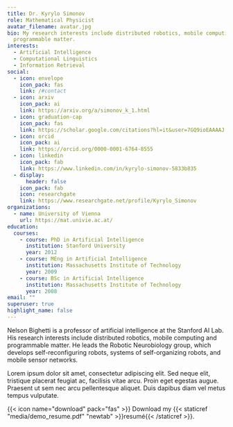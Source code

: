 ```yaml
---
title: Dr. Kyrylo Simonov
role: Mathematical Physicist
avatar_filename: avatar.jpg
bio: My research interests include distributed robotics, mobile computing and
  programmable matter.
interests:
  - Artificial Intelligence
  - Computational Linguistics
  - Information Retrieval
social:
  - icon: envelope
    icon_pack: fas
    link: /#contact
  - icon: arxiv
    icon_pack: ai
    link: https://arxiv.org/a/simonov_k_1.html
  - icon: graduation-cap
    icon_pack: fas
    link: https://scholar.google.com/citations?hl=it&user=7GQ9ioEAAAAJ
  - icon: orcid
    icon_pack: ai
    link: https://orcid.org/0000-0001-6764-8555
  - icon: linkedin
    icon_pack: fab
    link: https://www.linkedin.com/in/kyrylo-simonov-5833b835
  - display:
      header: false
    icon_pack: fab
    icon: researchgate
    link: https://www.researchgate.net/profile/Kyrylo_Simonov
organizations:
  - name: University of Vienna
    url: https://mat.univie.ac.at/
education:
  courses:
    - course: PhD in Artificial Intelligence
      institution: Stanford University
      year: 2012
    - course: MEng in Artificial Intelligence
      institution: Massachusetts Institute of Technology
      year: 2009
    - course: BSc in Artificial Intelligence
      institution: Massachusetts Institute of Technology
      year: 2008
email: ""
superuser: true
highlight_name: false
---
```


Nelson Bighetti is a professor of artificial intelligence at the Stanford AI Lab. His research interests include distributed robotics, mobile computing and programmable matter. He leads the Robotic Neurobiology group, which develops self-reconfiguring robots, systems of self-organizing robots, and mobile sensor networks.

Lorem ipsum dolor sit amet, consectetur adipiscing elit. Sed neque elit, tristique placerat feugiat ac, facilisis vitae arcu. Proin eget egestas augue. Praesent ut sem nec arcu pellentesque aliquet. Duis dapibus diam vel metus tempus vulputate.

{{< icon name="download" pack="fas" >}} Download my {{< staticref "media/demo_resume.pdf" "newtab" >}}resumé{{< /staticref >}}.
